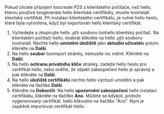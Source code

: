 Pokud chcete připojení toocreate P2S z klientského počítače, než hello, kterou používá toogenerate hello klientské certifikáty, musíte tooinstall klientský certifikát. Při instalaci klientského certifikátu, je nutné hello heslo, které byla vytvořena, když byl exportován hello klientský certifikát.

1. Vyhledejte a zkopírujte hello *.pfx* souboru toohello klientský počítač. Na klientském počítači hello, dvakrát klikněte na hello *.pfx* souboru tooinstall. Nechte hello **umístění úložiště** jako **aktuální uživatel**a potom klikněte na **Další**.
2. Na hello **soubor** tooimport stránky, nemusíte nic měnit. Klikněte na **Další**.
3. Na hello **ochranu privátního klíče** stránky, zadejte hello heslo pro certifikát hello, nebo ověřte, že objekt zabezpečení hello je správný a pak klikněte na **Další**.
4. Na hello **úložiště certifikátů** nechte hello výchozí umístění a pak klikněte na tlačítko **Další**.
5. Klikněte na **Dokončit**. Na hello **upozornění zabezpečení** hello instalaci certifikátu, klikněte na tlačítko **Ano**. Můžete se kdykoli, protože vygenerovaný certifikát. hello kliknutím na tlačítko "Ano". Nyní je úspěšně importovat certifikát Hello.
